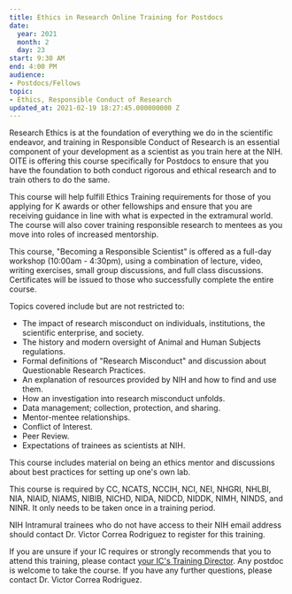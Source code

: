 ```yaml
---
title: Ethics in Research Online Training for Postdocs
date:
  year: 2021
  month: 2
  day: 23
start: 9:30 AM
end: 4:00 PM
audience:
- Postdocs/Fellows
topic:
- Ethics, Responsible Conduct of Research
updated_at: 2021-02-19 18:27:45.000000000 Z
---
```

Research Ethics is at the foundation of everything we do in the
scientific endeavor, and training in Responsible Conduct of Research is
an essential component of your development as a scientist as you train
here at the NIH. OITE is offering this course specifically for Postdocs
to ensure that you have the foundation to both conduct rigorous and
ethical research and to train others to do the same.

This course will help fulfill Ethics Training requirements for those of
you applying for K awards or other fellowships and ensure that you are
receiving guidance in line with what is expected in the extramural
world. The course will also cover training responsible research to
mentees as you move into roles of increased mentorship.

This course, \"Becoming a Responsible Scientist\" is offered as a
full-day workshop (10:00am - 4:30pm), using a combination of lecture,
video, writing exercises, small group discussions, and full class
discussions. Certificates will be issued to those who successfully
complete the entire course.

Topics covered include but are not restricted to:

* The impact of research misconduct on individuals, institutions, the
  scientific enterprise, and society.
* The history and modern oversight of Animal and Human Subjects
  regulations.
* Formal definitions of \"Research Misconduct\" and discussion about
  Questionable Research Practices.
* An explanation of resources provided by NIH and how to find and use
  them.
* How an investigation into research misconduct unfolds.
* Data management; collection, protection, and sharing.
* Mentor-mentee relationships.
* Conflict of Interest.
* Peer Review.
* Expectations of trainees as scientists at NIH.

This course includes material on being an ethics mentor and discussions
about best practices for setting up one\'s own lab.

This course is required by CC, NCATS, NCCIH, NCI, NEI, NHGRI, NHLBI,
NIA, NIAID, NIAMS, NIBIB, NICHD, NIDA, NIDCD, NIDDK, NIMH, NINDS, and
NINR. It only needs to be taken once in a training period.

NIH Intramural trainees who do not have access to their NIH email
address should contact <a>Dr. Victor Correa Rodriguez</a> to register
for this training.

If you are unsure if your IC requires or strongly recommends that you to
attend this training, please contact [your IC\'s Training
Director][1]. Any postdoc is welcome to take the course. If you have any
further questions, please contact <a>Dr. Victor Correa Rodriguez</a>. 



[1]: https://www.training.nih.gov/ic_contacts
